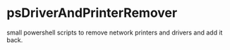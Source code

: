 # psDriverAndPrinterRemover
small powershell scripts to remove network printers and drivers and add it back.

